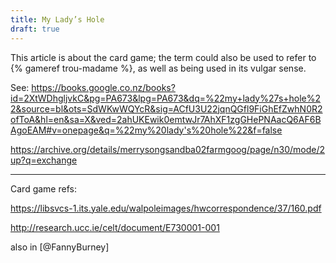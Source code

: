 ```yaml
---
title: My Lady’s Hole
draft: true
---
```


This article is about the card game; the term could also be used to refer to {%
gameref trou-madame %}, as well as being used in its vulgar sense.

See: https://books.google.co.nz/books?id=2XtWDhgljvkC&pg=PA673&lpg=PA673&dq=%22my+lady%27s+hole%22&source=bl&ots=SdWKwWQYcR&sig=ACfU3U22jqnQGfl9FiGhEfZwhN0R2ofToA&hl=en&sa=X&ved=2ahUKEwik0emtwJr7AhXF1zgGHePNAacQ6AF6BAgoEAM#v=onepage&q=%22my%20lady's%20hole%22&f=false

https://archive.org/details/merrysongsandba02farmgoog/page/n30/mode/2up?q=exchange


---

Card game refs:

https://libsvcs-1.its.yale.edu/walpoleimages/hwcorrespondence/37/160.pdf

http://research.ucc.ie/celt/document/E730001-001

also in [@FannyBurney]

